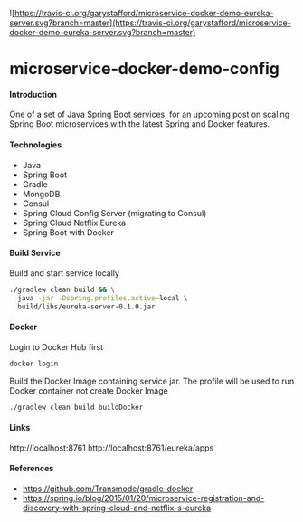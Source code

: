 ![https://travis-ci.org/garystafford/microservice-docker-demo-eureka-server.svg?branch=master](https://travis-ci.org/garystafford/microservice-docker-demo-eureka-server.svg?branch=master)

# microservice-docker-demo-config

#### Introduction
One of a set of Java Spring Boot services, for an upcoming post on scaling Spring Boot microservices with the latest Spring and Docker features.

#### Technologies
* Java
* Spring Boot
* Gradle
* MongoDB
* Consul
* Spring Cloud Config Server (migrating to Consul)
* Spring Cloud Netflix Eureka
* Spring Boot with Docker

#### Build Service
Build and start service locally
```bash
./gradlew clean build && \
  java -jar -Dspring.profiles.active=local \
  build/libs/eureka-server-0.1.0.jar
```

#### Docker
Login to Docker Hub first
```bash
docker login
```

Build the Docker Image containing service jar. The profile will be used to run
 Docker container not create Docker Image
```bash
./gradlew clean build buildDocker
```

#### Links
http://localhost:8761
http://localhost:8761/eureka/apps

#### References
* https://github.com/Transmode/gradle-docker
* https://spring.io/blog/2015/01/20/microservice-registration-and-discovery-with-spring-cloud-and-netflix-s-eureka
